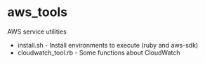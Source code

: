 # aws_tools
AWS service utilities

* install.sh - Install environments to execute (ruby and aws-sdk)
* cloudwatch_tool.rb - Some functions about CloudWatch
